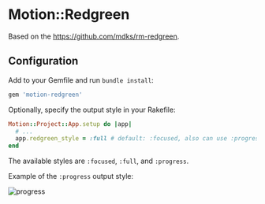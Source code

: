 # Motion::Redgreen

Based on the https://github.com/mdks/rm-redgreen.

## Configuration

Add to your Gemfile and run `bundle install`:

```ruby
gem 'motion-redgreen'
```

Optionally, specify the output style in your Rakefile:

```ruby
Motion::Project::App.setup do |app|
  # ...
  app.redgreen_style = :full # default: :focused, also can use :progress
end
```

The available styles are `:focused`, `:full`, and `:progress`.

Example of the `:progress` output style:

![progress](https://cloud.githubusercontent.com/assets/1479215/5492859/065cab86-869a-11e4-8a75-c0c35ce332e0.png)

